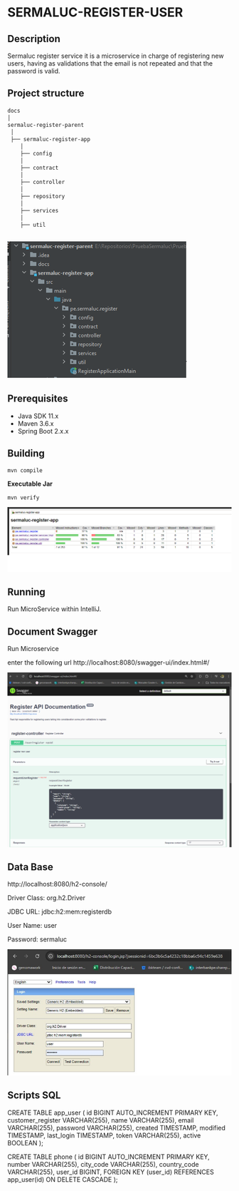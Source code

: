 # SERMALUC-REGISTER-USER

## Description

Sermaluc register service it is a microservice in charge of registering new users, having as validations that the email is not repeated and that the password is valid.




## Project structure



```
docs
│
sermaluc-register-parent
 │
 ├── sermaluc-register-app
    │
    ├── config
    │
    ├── contract
    │
    ├── controller
    │
    ├── repository
    │
    ├── services
    │
    ├── util
    
```
![Project structure](docs/images/Project_project.png)
## Prerequisites

* Java SDK 11.x
* Maven 3.6.x
* Spring Boot 2.x.x


## Building

```
mvn compile
```

**Executable Jar**

```
mvn verify
```
![Validate verify](docs/images/result_verify.png)
## Running

Run MicroService within IntelliJ.

## Document Swagger 

Run Microservice 

enter the following url
http://localhost:8080/swagger-ui/index.html#/

![Document swagger](docs/images/swagger.png)

## Data Base

http://localhost:8080/h2-console/

Driver Class:
org.h2.Driver

JDBC URL:
jdbc:h2:mem:registerdb

User Name:
user

Password:
sermaluc

![Data Base](docs/images/h2database.png)

## Scripts SQL

CREATE TABLE app_user (
id BIGINT AUTO_INCREMENT PRIMARY KEY,
customer_register VARCHAR(255),
name VARCHAR(255),
email VARCHAR(255),
password VARCHAR(255),
created TIMESTAMP,
modified TIMESTAMP,
last_login TIMESTAMP,
token VARCHAR(255),
active BOOLEAN
);

CREATE TABLE phone (
id BIGINT AUTO_INCREMENT PRIMARY KEY,
number VARCHAR(255),
city_code VARCHAR(255),
country_code VARCHAR(255),
user_id BIGINT,
FOREIGN KEY (user_id) REFERENCES app_user(id) ON DELETE CASCADE
);

